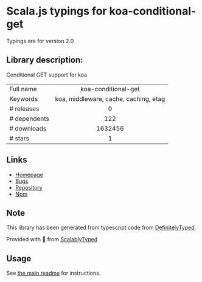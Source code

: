 
# Scala.js typings for koa-conditional-get

Typings are for version 2.0

## Library description:
Conditional GET support for koa

|                    |                 |
| ------------------ | :-------------: |
| Full name          | koa-conditional-get |
| Keywords           | koa, middleware, cache, caching, etag |
| # releases         | 0 |
| # dependents       | 122 |
| # downloads        | 1632456 |
| # stars            | 1 |

## Links
- [Homepage](https://github.com/koajs/conditional-get#readme)
- [Bugs](https://github.com/koajs/conditional-get/issues)
- [Repository](https://github.com/koajs/conditional-get)
- [Npm](https://www.npmjs.com/package/koa-conditional-get)
    


## Note
This library has been generated from typescript code from [DefinitelyTyped](https://definitelytyped.org).

Provided with :purple_heart: from [ScalablyTyped](https://github.com/oyvindberg/ScalablyTyped)

## Usage
See [the main readme](../../readme.md) for instructions.


